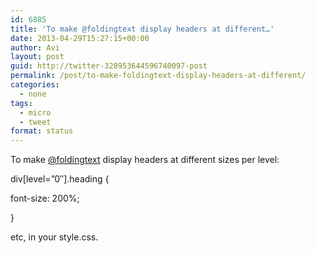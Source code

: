 ```yaml
---
id: 6885
title: 'To make @foldingtext display headers at different…'
date: 2013-04-29T15:27:15+00:00
author: Avi
layout: post
guid: http://twitter-328953644596740097-post
permalink: /post/to-make-foldingtext-display-headers-at-different/
categories:
  - none
tags:
  - micro
  - tweet
format: status
---
```

To make [@foldingtext](http://twitter.com/foldingtext) display headers at different sizes per level:

div[level=&#8221;0&#8243;].heading {
    
font-size: 200%;
  
}

etc, in your style.css.